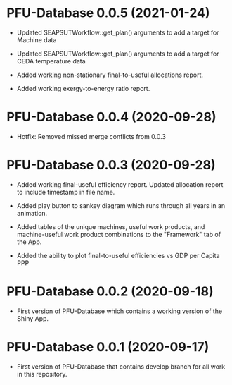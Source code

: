 # PFU-Database 0.0.5 (2021-01-24)

* Updated SEAPSUTWorkflow::get_plan() arguments to add a target for Machine data

* Updated SEAPSUTWorkflow::get_plan() arguments to add a target for CEDA temperature data

* Added working non-stationary final-to-useful allocations report.

* Added working exergy-to-energy ratio report.

# PFU-Database 0.0.4 (2020-09-28)

* Hotfix: Removed missed merge conflicts from 0.0.3

# PFU-Database 0.0.3 (2020-09-28)

* Added working final-useful efficiency report. Updated allocation report to include timestamp in file name.

* Added play button to sankey diagram which runs through all years in an animation.

* Added tables of the unique machines, useful work products, and machine-useful work product combinations to the "Framework" tab of the App.

* Added the ability to plot final-to-useful efficiencies vs GDP per Capita PPP

# PFU-Database 0.0.2 (2020-09-18)

* First version of PFU-Database which contains a working version of the Shiny App.

# PFU-Database 0.0.1 (2020-09-17)

* First version of PFU-Database that contains develop branch for all work in this repository.

